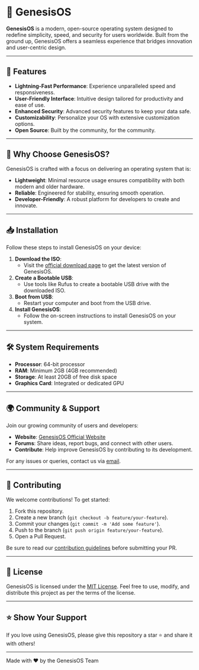 # 🌌 GenesisOS

**GenesisOS** is a modern, open-source operating system designed to redefine simplicity, speed, and security for users worldwide. Built from the ground up, GenesisOS offers a seamless experience that bridges innovation and user-centric design.

---

## 🚀 Features

- **Lightning-Fast Performance**: Experience unparalleled speed and responsiveness.
- **User-Friendly Interface**: Intuitive design tailored for productivity and ease of use.
- **Enhanced Security**: Advanced security features to keep your data safe.
- **Customizability**: Personalize your OS with extensive customization options.
- **Open Source**: Built by the community, for the community.

---

## 🎯 Why Choose GenesisOS?

GenesisOS is crafted with a focus on delivering an operating system that is:

- **Lightweight**: Minimal resource usage ensures compatibility with both modern and older hardware.
- **Reliable**: Engineered for stability, ensuring smooth operation.
- **Developer-Friendly**: A robust platform for developers to create and innovate.

---

## 📥 Installation

Follow these steps to install GenesisOS on your device:

1. **Download the ISO**:
   - Visit the [official download page](https://www.genesisos.in/downloads) to get the latest version of GenesisOS.
2. **Create a Bootable USB**:
   - Use tools like Rufus to create a bootable USB drive with the downloaded ISO.
3. **Boot from USB**:
   - Restart your computer and boot from the USB drive.
4. **Install GenesisOS**:
   - Follow the on-screen instructions to install GenesisOS on your system.

---

## 🛠️ System Requirements

- **Processor**: 64-bit processor
- **RAM**: Minimum 2GB (4GB recommended)
- **Storage**: At least 20GB of free disk space
- **Graphics Card**: Integrated or dedicated GPU

---

## 🌍 Community & Support

Join our growing community of users and developers:

- **Website**: [GenesisOS Official Website](https://www.genesisos.in)
- **Forums**: Share ideas, report bugs, and connect with other users.
- **Contribute**: Help improve GenesisOS by contributing to its development.

For any issues or queries, contact us via [email](support@genesisos.in).

---

## 🤝 Contributing

We welcome contributions! To get started:

1. Fork this repository.
2. Create a new branch (`git checkout -b feature/your-feature`).
3. Commit your changes (`git commit -m 'Add some feature'`).
4. Push to the branch (`git push origin feature/your-feature`).
5. Open a Pull Request.

Be sure to read our [contribution guidelines](CONTRIBUTING.md) before submitting your PR.

---

## 📜 License

GenesisOS is licensed under the [MIT License](LICENSE). Feel free to use, modify, and distribute this project as per the terms of the license.

---

## ⭐ Show Your Support

If you love using GenesisOS, please give this repository a star ⭐ and share it with others!

---

Made with ❤️ by the GenesisOS Team
